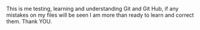 This is me testing, learning and understanding Git and Git Hub, if any mistakes on my files will be seen I am more than ready to learn and correct them. Thank YOU. 
